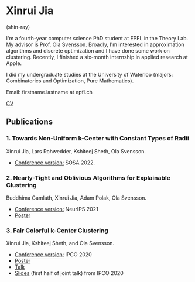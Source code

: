 # Xinrui Jia
(shin-ray)

I'm a fourth-year computer science PhD student at EPFL in the Theory Lab. My advisor is Prof. Ola Svensson. Broadly, I'm interested in approximation algorithms and discrete optimization and I have done some work on clustering. Recently, I finished a six-month internship in applied research at Apple.

I did my undergraduate studies at the University of Waterloo (majors: Combinatorics and Optimization, Pure Mathematics).

Email: firstname.lastname at epfl.ch

[CV](/pdfs/Academic_CV.pdf)


## Publications

### 1. Towards Non-Uniform k-Center with Constant Types of Radii
Xinrui Jia, Lars Rohwedder, Kshiteej Sheth, Ola Svensson.
* [Conference version:](https://epubs.siam.org/doi/pdf/10.1137/1.9781611977066.16) SOSA 2022.

### 2. Nearly-Tight and Oblivious Algorithms for Explainable Clustering
Buddhima Gamlath, Xinrui Jia, Adam Polak, Ola Svensson.
* [Conference version:](https://openreview.net/pdf?id=OJXadQoWoTU) NeurIPS 2021
* [Poster](/pdfs/explainable_poster.pdf)

### 3. Fair Colorful k-Center Clustering
Xinrui Jia, Kshiteej Sheth, and Ola Svensson.
* [Conference version:](https://link.springer.com/chapter/10.1007%2F978-3-030-45771-6_17) IPCO 2020
* [Poster](/pdfs/k-center_poster.pdf)
* [Talk](https://www.youtube.com/watch?v=E7CUukJE_9o&t=3s)
* [Slides](/pdfs/k_center-slides.pdf) (first half of joint talk) from IPCO 2020
